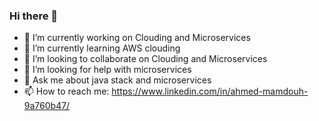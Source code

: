 ### Hi there 👋

- 🔭 I’m currently working on Clouding and Microservices
- 🌱 I’m currently learning AWS clouding
- 👯 I’m looking to collaborate on Clouding and Microservices
- 🤔 I’m looking for help with microservices
- 💬 Ask me about java stack and microservices
- 📫 How to reach me: https://www.linkedin.com/in/ahmed-mamdouh-9a760b47/
